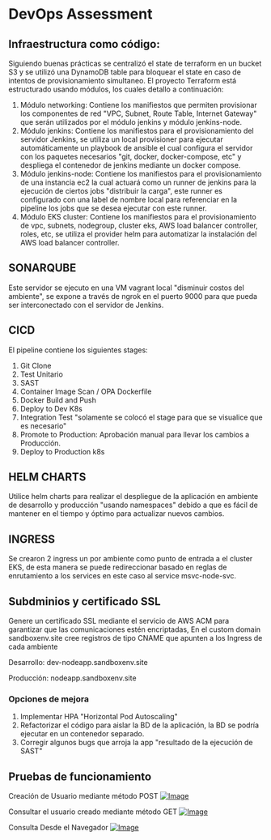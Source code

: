 # DevOps Assessment
## Infraestructura como código:
Siguiendo buenas prácticas se centralizó el state de terraform en un bucket S3 y se utilizó una DynamoDB table para bloquear el state en caso de intentos de provisionamiento simultaneo.
El proyecto Terraform está estructurado usando módulos, los cuales detallo a continuación:

1. Módulo networking: Contiene los manifiestos que permiten provisionar los componentes de red "VPC, Subnet, Route Table, Internet Gateway" que serán utilizados por el módulo jenkins y módulo jenkins-node.
2. Módulo jenkins: Contiene los manifiestos para el provisionamiento del servidor Jenkins, se utiliza un local provisioner para ejecutar automáticamente un playbook de ansible el cual configura el servidor con los paquetes necesarios "git, docker, docker-compose, etc" y despliega el contenedor de jenkins mediante un docker compose.
3. Módulo jenkins-node: Contiene los manifiestos para el provisionamiento de una instancia ec2 la cual actuará como un runner de jenkins para la ejecución de ciertos jobs "distribuir la carga", este runner es configurado con una label de nombre local para referenciar en la pipeline los jobs que se desea ejecutar con este runner.
4. Módulo EKS cluster: Contiene los manifiestos para el provisionamiento de vpc, subnets, nodegroup, cluster eks, AWS load balancer controller, roles, etc, se utiliza el provider helm para automatizar la instalación del AWS load balancer controller.

## SONARQUBE
Este servidor se ejecuto en una VM vagrant local "disminuir costos del ambiente", se expone a través de ngrok en el puerto 9000 para que pueda ser interconectado con el servidor de Jenkins.

## CICD
El pipeline contiene los siguientes stages:
1. Git Clone
2. Test Unitario
3. SAST
4. Container Image Scan / OPA Dockerfile
5. Docker Build and Push
6. Deploy to Dev K8s
7. Integration Test "solamente se colocó el stage para que se visualice que es necesario"
8. Promote to Production: Aprobación manual para llevar los cambios a Producción.
9. Deploy to Production k8s

## HELM CHARTS
Utilice helm charts para realizar el despliegue de la aplicación en ambiente de desarrollo y producción "usando namespaces" debido a que es fácil de mantener en el tiempo y óptimo para actualizar nuevos cambios.

## INGRESS
Se crearon 2 ingress un por ambiente como punto de entrada a el cluster EKS, de esta manera se puede redireccionar basado en reglas de enrutamiento a los services en este caso al service msvc-node-svc.

## Subdminios y certificado SSL
Genere un certificado SSL mediante el servicio de AWS ACM para garantizar que las comunicaciones estén encriptadas, En el custom domain sandboxenv.site cree registros de tipo CNAME que apunten a los Ingress de cada ambiente

Desarrollo:
dev-nodeapp.sandboxenv.site

Producción:
nodeapp.sandboxenv.site


### Opciones de mejora
1. Implementar HPA "Horizontal Pod Autoscaling" 
2. Refactorizar el código para aislar la BD de la aplicación, la BD se podría ejecutar en un contenedor separado.
3. Corregir algunos bugs que arroja la app "resultado de la ejecución de SAST"


## Pruebas de funcionamiento

Creación de Usuario mediante método POST
[![Image](https://devopstest-imagenes-fm.s3.amazonaws.com/testapp2.png "TestApp")](https://devopstest-imagenes-fm.s3.amazonaws.com/testapp2.png)

Consultar el usuario creado mediante método GET
[![Image](https://devopstest-imagenes-fm.s3.amazonaws.com/testapp3.png "TestApp2")](https://devopstest-imagenes-fm.s3.amazonaws.com/testapp3.png)

Consulta Desde el Navegador
[![Image](https://devopstest-imagenes-fm.s3.amazonaws.com/testapp.png "TestApp3")](https://devopstest-imagenes-fm.s3.amazonaws.com/testapp.png)